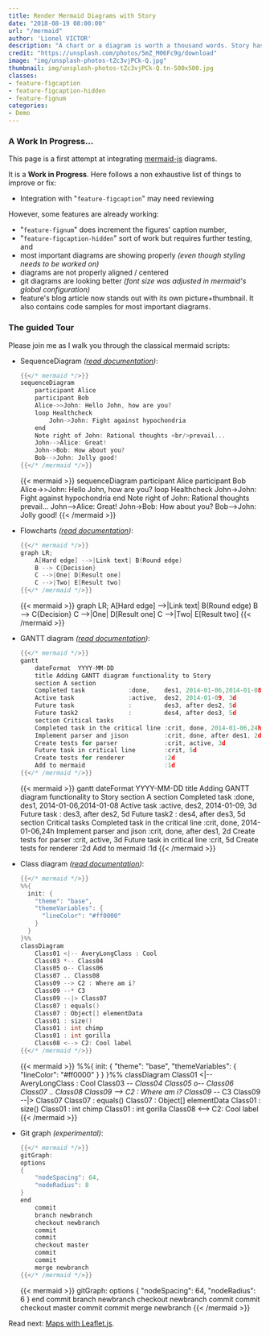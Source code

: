 ```yaml
---
title: Render Mermaid Diagrams with Story
date: "2018-08-19 08:00:00"
url: "/mermaid"
author: 'Lionel VICTOR'
description: "A chart or a diagram is worth a thousand words. Story has your back with MermaidJS."
credit: "https://unsplash.com/photos/5mZ_M06Fc9g/download"
image: "img/unsplash-photos-tZc3vjPCk-Q.jpg"
thumbnail: img/unsplash-photos-tZc3vjPCk-Q.tn-500x500.jpg
classes:
- feature-figcaption
- feature-figcaption-hidden
- feature-fignum
categories:
- Demo
---
```


[mermaidjs_home]: https://mermaid-js.github.io/mermaid/#/ "go to mermaid home page..."

### A Work In Progress...

This page is a first attempt at integrating [mermaid-js][mermaidjs_home] diagrams.

<!--more-->

It is a **Work in Progress**. Here follows a non exhaustive list of things to improve or fix:
- Integration with "`feature-figcaption`" may need reviewing

However, some features are already working:
- "`feature-fignum`" does increment the figures' caption number,
- "`feature-figcaption-hidden`" sort of work but requires further testing, and
- most important diagrams are showing properly _(even though styling needs to be worked on)_
- diagrams are not properly aligned / centered
- git diagrams are looking better _(font size was adjusted in mermaid's global configuration)_
- feature's blog article now stands out with its own picture+thumbnail. It also contains code
  samples for most important diagrams.

### The guided Tour

Please join me as I walk you through the classical mermaid scripts:


- SequenceDiagram _([read documentation](https://mermaid-js.github.io/mermaid/#/sequenceDiagram?id=sequence-diagrams))_:
  ```go
  {{</* mermaid */>}}
  sequenceDiagram
      participant Alice
      participant Bob
      Alice->>John: Hello John, how are you?
      loop Healthcheck
          John->John: Fight against hypochondria
      end
      Note right of John: Rational thoughts <br/>prevail...
      John-->Alice: Great!
      John->Bob: How about you?
      Bob-->John: Jolly good!
  {{</* /mermaid */>}}
  ```
  {{< mermaid >}}
  sequenceDiagram
      participant Alice
      participant Bob
      Alice->>John: Hello John, how are you?
      loop Healthcheck
          John->John: Fight against hypochondria
      end
      Note right of John: Rational thoughts <br/>prevail...
      John-->Alice: Great!
      John->Bob: How about you?
      Bob-->John: Jolly good!
  {{< /mermaid >}}

- Flowcharts _([read documentation](https://mermaid-js.github.io/mermaid/#/flowchart?id=flowcharts-basic-syntax))_:
  ```go
  {{</* mermaid */>}}
  graph LR;
      A[Hard edge] -->|Link text| B(Round edge)
      B --> C{Decision}
      C -->|One| D[Result one]
      C -->|Two| E[Result two]
  {{</* /mermaid */>}}
  ```
  {{< mermaid >}}
  graph LR;
      A[Hard edge] -->|Link text| B(Round edge)
      B --> C{Decision}
      C -->|One| D[Result one]
      C -->|Two| E[Result two]
  {{< /mermaid >}}

- GANTT diagram _([read documentation](https://mermaid-js.github.io/mermaid/#/gantt?id=gantt-diagrams))_:
  ```go
  {{</* mermaid */>}}
  gantt
      dateFormat  YYYY-MM-DD
      title Adding GANTT diagram functionality to Story
      section A section
      Completed task            :done,    des1, 2014-01-06,2014-01-08
      Active task               :active,  des2, 2014-01-09, 3d
      Future task               :         des3, after des2, 5d
      Future task2              :         des4, after des3, 5d
      section Critical tasks
      Completed task in the critical line :crit, done, 2014-01-06,24h
      Implement parser and jison          :crit, done, after des1, 2d
      Create tests for parser             :crit, active, 3d
      Future task in critical line        :crit, 5d
      Create tests for renderer           :2d
      Add to mermaid                      :1d
  {{</* /mermaid */>}}
  ```
  {{< mermaid >}}
  gantt
      dateFormat  YYYY-MM-DD
      title Adding GANTT diagram functionality to Story
      section A section
      Completed task            :done,    des1, 2014-01-06,2014-01-08
      Active task               :active,  des2, 2014-01-09, 3d
      Future task               :         des3, after des2, 5d
      Future task2              :         des4, after des3, 5d
      section Critical tasks
      Completed task in the critical line :crit, done, 2014-01-06,24h
      Implement parser and jison          :crit, done, after des1, 2d
      Create tests for parser             :crit, active, 3d
      Future task in critical line        :crit, 5d
      Create tests for renderer           :2d
      Add to mermaid                      :1d
  {{< /mermaid >}}

- Class diagram _([read documentation](https://mermaid-js.github.io/mermaid/#/classDiagram?id=class-diagrams))_:
  ```go
  {{</* mermaid */>}}
  %%{
    init: {
      "theme": "base",
      "themeVariables": {
        "lineColor": "#ff0000"
      }
    }
  }%%
  classDiagram
      Class01 <|-- AveryLongClass : Cool
      Class03 *-- Class04
      Class05 o-- Class06
      Class07 .. Class08
      Class09 --> C2 : Where am i?
      Class09 --* C3
      Class09 --|> Class07
      Class07 : equals()
      Class07 : Object[] elementData
      Class01 : size()
      Class01 : int chimp
      Class01 : int gorilla
      Class08 <--> C2: Cool label
  {{</* /mermaid */>}}
  ```
  {{< mermaid >}}
  %%{
    init: {
      "theme": "base",
      "themeVariables": {
        "lineColor": "#ff0000"
      }
    }
  }%%
  classDiagram
      Class01 <|-- AveryLongClass : Cool
      Class03 *-- Class04
      Class05 o-- Class06
      Class07 .. Class08
      Class09 --> C2 : Where am i?
      Class09 --* C3
      Class09 --|> Class07
      Class07 : equals()
      Class07 : Object[] elementData
      Class01 : size()
      Class01 : int chimp
      Class01 : int gorilla
      Class08 <--> C2: Cool label
  {{< /mermaid >}}

- Git graph _(experimental)_:
  ```go
  {{</* mermaid */>}}
  gitGraph:
  options
  {
      "nodeSpacing": 64,
      "nodeRadius": 8
  }
  end
      commit
      branch newbranch
      checkout newbranch
      commit
      commit
      checkout master
      commit
      commit
      merge newbranch
  {{</* /mermaid */>}}
  ```
  {{< mermaid >}}
gitGraph:
options
{
  "nodeSpacing": 64,
  "nodeRadius": 6
}
end
  commit
  branch newbranch
  checkout newbranch
  commit
  commit
  checkout master
  commit
  commit
  merge newbranch
  {{< /mermaid >}}

Read next: [Maps with Leaflet.js](/leaflet/).